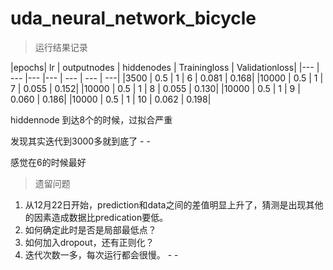 # uda_neural_network_bicycle


> 运行结果记录


|epochs| lr  | outputnodes | hiddenodes | Trainingloss | Validationloss|
|---  | --- |--- |--- | ---   | --- | ---|
|3500  | 0.5 | 1  | 6  | 0.081 | 0.168|
|10000 | 0.5 | 1  | 7  | 0.055 | 0.152|
|10000 | 0.5 | 1  | 8  | 0.055 | 0.130|
|10000 | 0.5 | 1  | 9  | 0.060 | 0.186|
|10000 | 0.5 | 1  | 10 | 0.062 | 0.198|

hiddennode 到达8个的时候，过拟合严重

发现其实迭代到3000多就到底了 - -

感觉在6的时候最好

> 遗留问题

1. 从12月22日开始，prediction和data之间的差值明显上升了，猜测是出现其他的因素造成数据比predication要低。
2. 如何确定此时是否是局部最低点？
3. 如何加入dropout，还有正则化？
4. 迭代次数一多，每次运行都会很慢。 - - 

